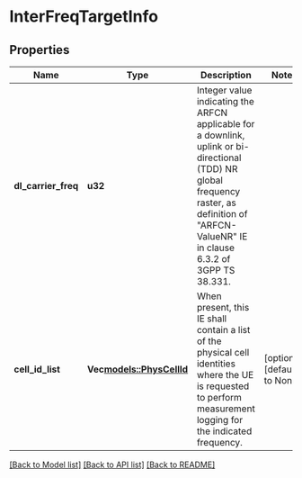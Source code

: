 # InterFreqTargetInfo

## Properties
Name | Type | Description | Notes
------------ | ------------- | ------------- | -------------
**dl_carrier_freq** | **u32** | Integer value indicating the ARFCN applicable for a downlink, uplink or bi-directional (TDD) NR global frequency raster, as definition of \"ARFCN-ValueNR\" IE in clause 6.3.2 of 3GPP TS 38.331.  | 
**cell_id_list** | **Vec<models::PhysCellId>** | When present, this IE shall contain a list of the physical cell identities where the UE is requested to perform measurement logging for the indicated frequency.  | [optional] [default to None]

[[Back to Model list]](../README.md#documentation-for-models) [[Back to API list]](../README.md#documentation-for-api-endpoints) [[Back to README]](../README.md)


